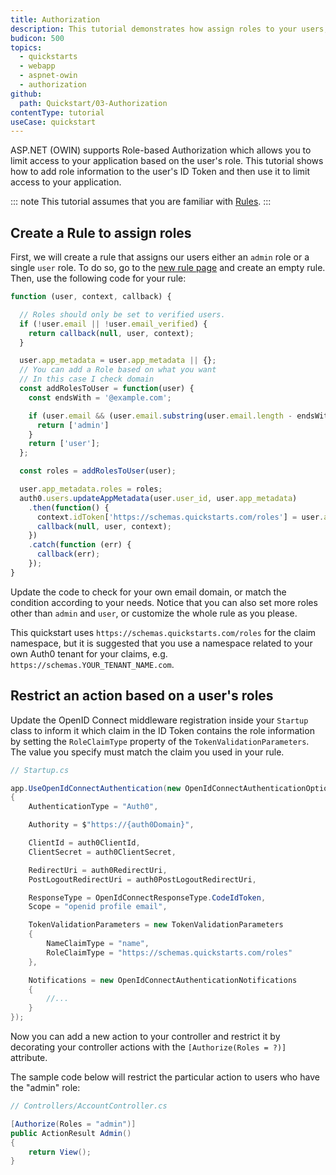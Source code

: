 ```yaml
---
title: Authorization
description: This tutorial demonstrates how assign roles to your users, and use those roles to authorize or deny a user to access certain routes in the app.
budicon: 500
topics:
  - quickstarts
  - webapp
  - aspnet-owin
  - authorization
github:
  path: Quickstart/03-Authorization
contentType: tutorial
useCase: quickstart
---
```


ASP.NET (OWIN) supports Role-based Authorization which allows you to limit access to your application based on the user's role. This tutorial shows how to add role information to the user's ID Token and then use it to limit access to your application.

::: note
This tutorial assumes that you are familiar with [Rules](/rules/current).
:::

## Create a Rule to assign roles

First, we will create a rule that assigns our users either an `admin` role or a single `user` role. To do so, go to the [new rule page](${manage_url}/#/rules/new) and create an empty rule. Then, use the following code for your rule:

```js
function (user, context, callback) {

  // Roles should only be set to verified users.
  if (!user.email || !user.email_verified) {
    return callback(null, user, context);
  }

  user.app_metadata = user.app_metadata || {};
  // You can add a Role based on what you want
  // In this case I check domain
  const addRolesToUser = function(user) {
    const endsWith = '@example.com';

    if (user.email && (user.email.substring(user.email.length - endsWith.length, user.email.length) === endsWith)) {
      return ['admin']
    }
    return ['user'];
  };

  const roles = addRolesToUser(user);

  user.app_metadata.roles = roles;
  auth0.users.updateAppMetadata(user.user_id, user.app_metadata)
    .then(function() {
      context.idToken['https://schemas.quickstarts.com/roles'] = user.app_metadata.roles;
      callback(null, user, context);
    })
    .catch(function (err) {
      callback(err);
    });
}
```

Update the code to check for your own email domain, or match the condition according to your needs. Notice that you can also set more roles other than `admin` and `user`, or customize the whole rule as you please.

This quickstart uses `https://schemas.quickstarts.com/roles` for the claim namespace, but it is suggested that you use a namespace related to your own Auth0 tenant for your claims, e.g. `https://schemas.YOUR_TENANT_NAME.com`.

## Restrict an action based on a user's roles

Update the OpenID Connect middleware registration inside your `Startup` class to inform it which claim in the ID Token contains the role information by setting the `RoleClaimType` property of the `TokenValidationParameters`. The value you specify must match the claim you used in your rule.

```csharp
// Startup.cs

app.UseOpenIdConnectAuthentication(new OpenIdConnectAuthenticationOptions
{
    AuthenticationType = "Auth0",

    Authority = $"https://{auth0Domain}",

    ClientId = auth0ClientId,
    ClientSecret = auth0ClientSecret,

    RedirectUri = auth0RedirectUri,
    PostLogoutRedirectUri = auth0PostLogoutRedirectUri,

    ResponseType = OpenIdConnectResponseType.CodeIdToken,
    Scope = "openid profile email",

    TokenValidationParameters = new TokenValidationParameters
    {
        NameClaimType = "name",
        RoleClaimType = "https://schemas.quickstarts.com/roles"
    },

    Notifications = new OpenIdConnectAuthenticationNotifications
    {
        //...
    }
});

```

Now you can add a new action to your controller and restrict it by decorating your controller actions with the `[Authorize(Roles = ?)]` attribute.

The sample code below will restrict the particular action to users who have the "admin" role:

```csharp
// Controllers/AccountController.cs

[Authorize(Roles = "admin")]
public ActionResult Admin()
{
    return View();
}
```
